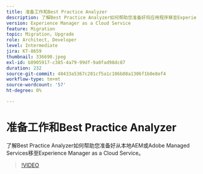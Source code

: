```yaml
---
title: 准备工作和Best Practice Analyzer
description: 了解Best Practice Analyzer如何帮助您准备好将应用程序移至Experience Manager as a Cloud Service
version: Experience Manager as a Cloud Service
feature: Migration
topic: Migration, Upgrade
role: Architect, Developer
level: Intermediate
jira: KT-8659
thumbnail: 336690.jpeg
exl-id: b8905917-c385-4a79-99df-9a0fad98dc87
duration: 232
source-git-commit: 48433a5367c281cf5a1c106b08a1306f1b0e8ef4
workflow-type: tm+mt
source-wordcount: '57'
ht-degree: 0%

---
```


# 准备工作和Best Practice Analyzer

了解Best Practice Analyzer如何帮助您准备好从本地AEM或Adobe Managed Services移至Experience Manager as a Cloud Service。

>[!VIDEO](https://video.tv.adobe.com/v/3446463?quality=12&learn=on&captions=chi_hans)
